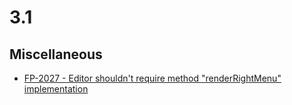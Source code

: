 # 3.1

## Miscellaneous

- [FP-2027 - Editor shouldn't require method "renderRightMenu" implementation](https://movai.atlassian.net/browse/FP-2027)
